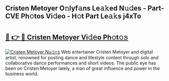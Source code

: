 ## Cristen Metoyer O𝚗lyf𝚊ns Le𝚊𝚔ed N𝚞𝚍es - Part-CVE Ph𝚘tos Vi𝚍eo - H𝚘t Part Le𝚊𝚔s j4xTo

# <h2><a href="http://hf5tngo.feru.top/?c=Cristen+Metoyer">🔗 👉 🔴 Cristen Metoyer Vi𝚍𝚎o Ph𝚘t𝚘𝚜</a></h2>

[![Cristen Metoyer Nu𝚍𝚎s](https://i.imgur.com/0TWrTi3.gif)](http://hf5tngo.feru.top/?c=Cristen+Metoyer)
Web entertainer Cristen Metoyer and digital artist, renowned for posting dance and lifestyle content through solo and collaborative dance performances and short videos. The public eye has been on Cristen Metoyer lately, a man of great influence and power in the business world. 
